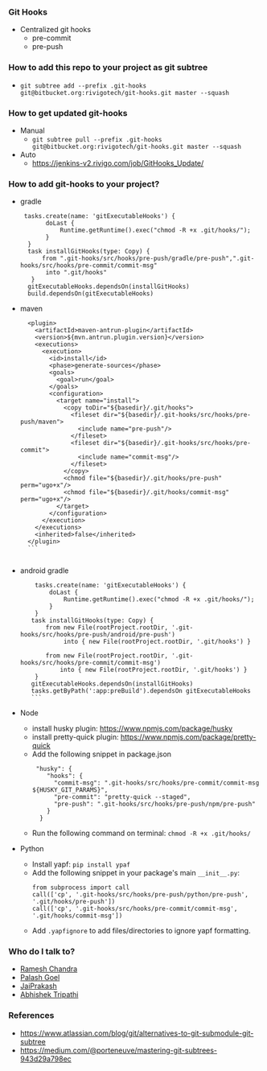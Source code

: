 ### Git Hooks 
* Centralized git hooks
   * pre-commit
   * pre-push 

### How to add this repo to your project as git subtree
* `git subtree add --prefix .git-hooks git@bitbucket.org:rivigotech/git-hooks.git master --squash`

### How to get updated git-hooks
* Manual
  * `git subtree pull --prefix .git-hooks git@bitbucket.org:rivigotech/git-hooks.git master --squash`
* Auto
  *  https://jenkins-v2.rivigo.com/job/GitHooks_Update/

### How to add git-hooks to your project?
* gradle

     ```
      tasks.create(name: 'gitExecutableHooks') {
            doLast {
                Runtime.getRuntime().exec("chmod -R +x .git/hooks/");
            }
       }
       task installGitHooks(type: Copy) {
           from ".git-hooks/src/hooks/pre-push/gradle/pre-push",".git-hooks/src/hooks/pre-commit/commit-msg"
            into ".git/hooks"
        }
       gitExecutableHooks.dependsOn(installGitHooks)
       build.dependsOn(gitExecutableHooks)
     ```
     
* maven

    ```
      <plugin>
        <artifactId>maven-antrun-plugin</artifactId>
        <version>${mvn.antrun.plugin.version}</version>
        <executions>
          <execution>
            <id>install</id>
            <phase>generate-sources</phase>
            <goals>
              <goal>run</goal>
            </goals>
            <configuration>
              <target name="install">
                <copy toDir="${basedir}/.git/hooks">
                  <fileset dir="${basedir}/.git-hooks/src/hooks/pre-push/maven">
                    <include name="pre-push"/>
                  </fileset>
                  <fileset dir="${basedir}/.git-hooks/src/hooks/pre-commit">
                    <include name="commit-msg"/>
                  </fileset>
                </copy>
                <chmod file="${basedir}/.git/hooks/pre-push" perm="ugo+x"/>
                <chmod file="${basedir}/.git/hooks/commit-msg" perm="ugo+x"/>
              </target>
            </configuration>
          </execution>
        </executions>
        <inherited>false</inherited>
      </plugin>
      ```
      
* android gradle

    ``` 
        tasks.create(name: 'gitExecutableHooks') {
            doLast {
                Runtime.getRuntime().exec("chmod -R +x .git/hooks/");
            }
        }
       task installGitHooks(type: Copy) {
           from new File(rootProject.rootDir, '.git-hooks/src/hooks/pre-push/android/pre-push')
                into { new File(rootProject.rootDir, '.git/hooks') }
        
           from new File(rootProject.rootDir, '.git-hooks/src/hooks/pre-commit/commit-msg')
               into { new File(rootProject.rootDir, '.git/hooks') }
        }
       gitExecutableHooks.dependsOn(installGitHooks)
       tasks.getByPath(':app:preBuild').dependsOn gitExecutableHooks
       ```

* Node
    - install husky plugin: https://www.npmjs.com/package/husky
    - install pretty-quick plugin: https://www.npmjs.com/package/pretty-quick 
    - Add the following snippet in package.json
        ```
         "husky": {
            "hooks": {
              "commit-msg": ".git-hooks/src/hooks/pre-commit/commit-msg ${HUSKY_GIT_PARAMS}",
              "pre-commit": "pretty-quick --staged",
              "pre-push": ".git-hooks/src/hooks/pre-push/npm/pre-push"
            }
          }
        ```    
    -  Run the following command on terminal:  ```chmod -R +x .git/hooks/```

* Python
    - Install yapf: ```pip install ypaf```
    - Add the following snippet in your package's main ```__init__.py```:
        ```
        from subprocess import call
        call(['cp', '.git-hooks/src/hooks/pre-push/python/pre-push', '.git/hooks/pre-push'])
        call(['cp', '.git-hooks/src/hooks/pre-commit/commit-msg', '.git/hooks/commit-msg'])
        ``` 
     - Add ```.yapfignore``` to add files/directories to ignore yapf formatting.

### Who do I talk to?
* [Ramesh Chandra](https://bitbucket.org/ramesh_rivigo)
* [Palash Goel](https://bitbucket.org/palashgoel7/)
* [JaiPrakash](https://bitbucket.org/jaiprakash_rivigo/)
* [Abhishek Tripathi](https://bitbucket.org/abhishektripathi_rivigo/)

### References
* https://www.atlassian.com/blog/git/alternatives-to-git-submodule-git-subtree
* https://medium.com/@porteneuve/mastering-git-subtrees-943d29a798ec